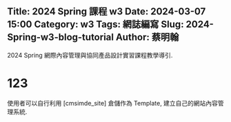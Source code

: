 Title: 2024 Spring 課程 w3
Date: 2024-03-07 15:00
Category: w3
Tags: 網誌編寫
Slug: 2024-Spring-w3-blog-tutorial
Author: 蔡明翰
---

2024 Spring 網際內容管理與協同產品設計實習課程教學導引.

<!-- PELICAN_END_SUMMARY -->

# 123
使用者可以自行利用 [cmsimde_site] 倉儲作為 Template, 建立自己的網站內容管理系統.